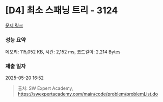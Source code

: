 # [D4] 최소 스패닝 트리 - 3124 

[문제 링크](https://swexpertacademy.com/main/code/problem/problemDetail.do?contestProbId=AV_mSnmKUckDFAWb) 

### 성능 요약

메모리: 115,052 KB, 시간: 2,152 ms, 코드길이: 2,214 Bytes

### 제출 일자

2025-05-20 16:52



> 출처: SW Expert Academy, https://swexpertacademy.com/main/code/problem/problemList.do